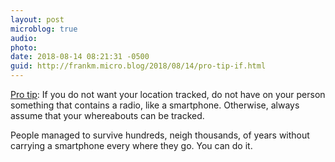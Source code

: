 ```yaml
---
layout: post
microblog: true
audio: 
photo: 
date: 2018-08-14 08:21:31 -0500
guid: http://frankm.micro.blog/2018/08/14/pro-tip-if.html
---
```

[Pro tip](https://www.cnet.com/how-to/google-location-tracking-turn-it-off-for-real/): If you do not want your location tracked, do not have on your person something that contains a radio, like a smartphone. Otherwise, always assume that your whereabouts can be tracked.

People managed to survive hundreds, neigh thousands, of years without carrying a smartphone every where they go. You can do it.
